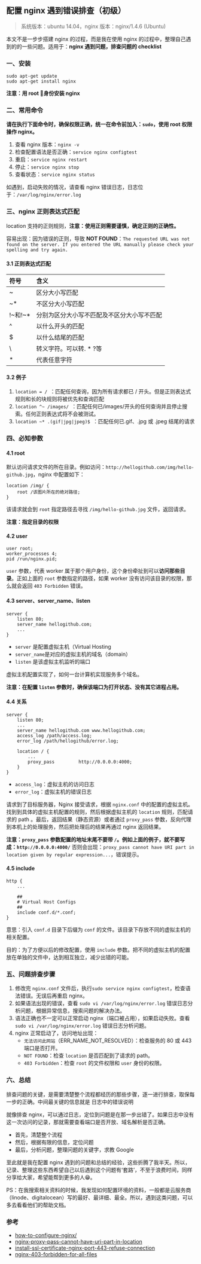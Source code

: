 ## 配置 nginx 遇到错误排查（初级）
> 系统版本：ubuntu 14.04，nginx 版本：nginx/1.4.6 (Ubuntu)

本文不是一步步搭建 nginx 的过程，而是我在使用 nginx 的过程中，整理自己遇到的的一些问题。适用于：**nginx 遇到问题，排查问题的 checklist**

### 一、安装
```
sudo apt-get update
sudo apt-get install nginx
```
**注意：用 root 身份安装 nginx**

### 二、常用命令
**请在执行下面命令时，确保权限正确，统一在命令前加入：`sudo`，使用 root 权限操作 nginx。**
1. 查看 nginx 版本：`nginx -v`
1. 检查配置语法是否正确：`service nginx configtest`
2. 重启：`service nginx restart`
3. 停止：`service nginx stop`
4. 查看状态：`service nginx status`

如遇到，启动失败的情况，请查看 nginx 错误日志，日志位于：`/var/log/nginx/error.log`

### 三、nginx 正则表达式匹配
location 支持的正则规则，**注意：使用正则需要谨慎，确定正则的正确性。**

容易出现：因为错误的正则，导致 **NOT FOUND**：`The requested URL was not found on the server. If you entered the URL manually please check your spelling and try again.`
#### 3.1 正则表达式匹配

| 符号     | 含义     |
| :------------- | :------------- |
| ~       | 区分大小写匹配       |
| ~* | 不区分大小写匹配 |
| !~和!~* | 分别为区分大小写不匹配及不区分大小写不匹配 |
| ^ | 以什么开头的匹配 |
| $ | 以什么结尾的匹配 |
| \ |转义字符。可以转. * ?等
| * | 代表任意字符 |


#### 3.2 例子
1. `location = / `：匹配任何查询，因为所有请求都已 / 开头。但是正则表达式规则和长的块规则将被优先和查询匹配
2. `location ^~ /images/ `：匹配任何已/images/开头的任何查询并且停止搜索。任何正则表达式将不会被测试。
3. `location ~* .(gif|jpg|jpeg)$ `：匹配任何已.gif、.jpg 或 .jpeg 结尾的请求

###  四、必知参数
#### 4.1 root
默认访问请求文件的所在目录。例如访问：`http://hellogithub.com/img/hello-github.jpg`，nginx 中配置如下：
```
location /img/ {
    root /该图片所在的绝对路径;
}
```
该请求就会到 `root` 指定路径去寻找 `/img/hello-github.jpg` 文件，返回请求。

**注意：指定目录的权限**

#### 4.2 user
```
user root;
worker_processes 4;
pid /run/nginx.pid;
```
`user` 参数，代表 worker 属于那个用户身份，这个身份牵扯到可以**访问那些目录**。正如上面的 `root` 参数指定的路径，如果 worker 没有访问该目录的权限，那么就会返回 `403 Forbidden` 错误。

#### 4.3 server、server_name、listen
```
server {
    listen 80;
    server_name hellogithub.com;
	...
}
```
- `server` 是配置虚拟主机（Virtual Hosting
- `server_name`是对应的虚拟主机的域名（domain）
- `listen` 是该虚拟主机监听的端口

虚拟主机配置实现了，如何一台计算机实现服务多个域名。

**注意：在配置 `listen` 参数时，确保该端口为打开状态、没有其它进程占用。**

#### 4.4 关系
```
server {
	listen 80;
	...
	server_name hellogithub.com www.hellogithub.com;
	access_log /path/access.log;
	error_log /path/hellogithub/error.log;

	location / {
		...
		proxy_pass         http://0.0.0.0:4000;
	}
}
```
- `access_log`：虚拟主机的访问日志
- `error_log`：虚拟主机的错误日志


请求到了目标服务器，Nginx 接受请求，根据 `nginx.conf` 中的配置的虚拟主机。找到到具体的虚拟主机配置的规则，然后根据虚拟主机的 `location` 规则，匹配请求的 path 。最后，返回结果（静态资源）或者通过 `proxy_pass` 参数，反向代理到本机上的处理服务，然后把处理后的结果再通过 nginx 返回结果。

**注意：`proxy_pass` 参数配置的地址末尾不要带 `/`。例如上面的例子，就不要写成：`http://0.0.0.0:4000/`**
否则会出现：`proxy_pass cannot have URI part in location given by regular expression...`，错误提示。

#### 4.5 include
```
http {
    ...

    ##
    # Virtual Host Configs
    ##
    include conf.d/*.conf;
}
```
意思：引入 `conf.d` 目录下后缀为 `conf` 的文件。该目录下存放不同的虚拟主机的相关配置。

目的：为了方便以后的修改配置，使用 `include` 参数。把不同的虚拟主机的配置放在单独的文件中，达到相互独立，减少出错的可能。

### 五、问题排查步骤
1. 修改完 `nginx.conf` 文件后，执行`sudo service nginx configtest`，检查语法错误。无误后再重启 nginx。
2. 如果语法出现的错误，查看 `sudo vi /var/log/nginx/error.log` 错误日志分析问题，根据异常信息，搜索问题的解决办法。
3. 语法正确也不一定可以正常启动 nginx（端口被占用），如果启动失败。查看 `sudo vi /var/log/nginx/error.log` 错误日志分析问题。
4. nginx 正常启动了，访问地址出现：
	- `无法访问此网站`（ERR_NAME_NOT_RESOLVED）：检查服务的 80 或 443 端口是否打开。
	- `NOT FOUND`：检查 `location` 是否匹配到了请求的 path。
	- `403 Forbidden`：检查 `root` 的文件权限和 `user` 身份的权限。

### 六、总结
排查问题的关键，是需要清楚整个流程都经历的那些步骤，逐一进行排查，取保每一步的正确。中间最关键的信息就是 日志中的错误说明

就像排查 nginx，可以通过日志，定位到问题是在那一步出错了。如果日志中没有这一次访问的记录，那就需要查看端口是否开放、域名解析是否正确。

- 首先，清楚整个流程
- 然后，根据有限的信息，定位问题
- 最后，分析问题，整理问题的关键字，求教 Google

至此就是我在配置 nginx 遇到的问题和总结的经验，这些折腾了我半天。所以，记录、整理这些东西希望自己以后遇到这个问题有‘套路’，不至于浪费时间，同样分享给大家，希望能帮到更多的人😁。

PS：在我搜索相关资料的时候，我发现如何配置环境的资料，一般都是云服务商（linode、digitalocean）写的最好、最详细、最全。所以，遇到这类问题，可以多去看看他们的帮助文档。

### 参考
- [how-to-configure-nginx/](https://www.linode.com/docs/web-servers/nginx/how-to-configure-nginx/)
- [nginx-proxy-pass-cannot-have-uri-part-in-location](http://stackoverflow.com/questions/21662940/nginx-proxy-pass-cannot-have-uri-part-in-location)
- [install-ssl-certificate-nginx-port-443-refuse-connection](http://stackoverflow.com/questions/20669404/install-ssl-certificate-nginx-port-443-refuse-connection)
- [nginx-403-forbidden-for-all-files](http://stackoverflow.com/questions/6795350/nginx-403-forbidden-for-all-files)
